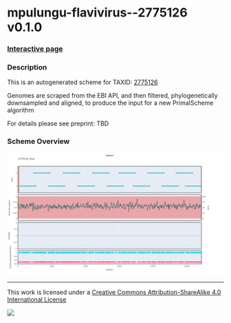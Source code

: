 # mpulungu-flavivirus--2775126 v0.1.0

### [Interactive page](https://chrisgkent.github.io/schemes/mpulungu-flavivirus--2775126-1000-v0.1.0)

### Description

This is an autogenerated scheme for TAXID: [2775126](https://www.ncbi.nlm.nih.gov/Taxonomy/Browser/wwwtax.cgi?mode=Info&id=2775126&lvl=3&lin=f&keep=1&srchmode=1&unlock)

Genomes are scraped from the EBI API, and then filtered, phylogenetically downsampled and aligned, to produce the input for a new PrimalScheme algorithm

For details please see preprint: TBD

### Scheme Overview

![Alt text](work/2775126_final.png '2775126_final.png')

------------------------------------------------------------------------

This work is licensed under a [Creative Commons Attribution-ShareAlike 4.0 International License](http://creativecommons.org/licenses/by-sa/4.0/) 

![](https://i.creativecommons.org/l/by-sa/4.0/88x31.png)